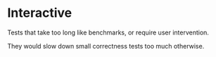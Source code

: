 # Interactive

Tests that take too long like benchmarks, or require user intervention.

They would slow down small correctness tests too much otherwise.
